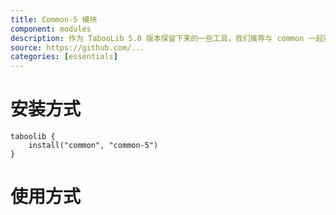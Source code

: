 ```yaml
---
title: Common-5 模块
component: modules
description: 作为 TabooLib 5.0 版本保留下来的一些工具，我们推荐与 common 一起安装。
source: https://github.com/...
categories: [essentials]
---
```


# 安装方式

```
taboolib {
    install("common", "common-5")
}
```

# 使用方式
